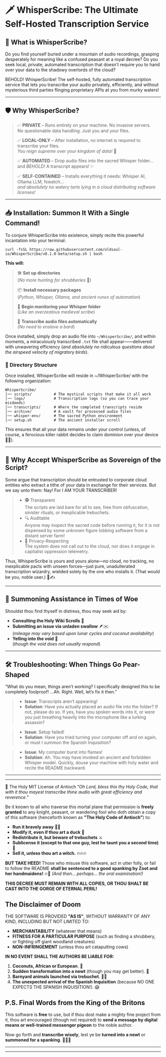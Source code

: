 # 🗡️ WhisperScribe: The Ultimate Self-Hosted Transcription Service


## 📜 What is WhisperScribe?

Do you find yourself buried under a mountain of audio recordings, grasping desperately for meaning like a confused peasant at a royal decree? Do you seek local, private, automated transcription that doesn’t require you to hand over your data to the shadowy overlords of the cloud?

BEHOLD! WhisperScribe! The self-hosted, fully automated transcription service that lets you transcribe your audio privately, efficiently, and without mysterious third parties flinging proprietary APIs at you from murky waters!

---

## 🛡️ Why WhisperScribe?

> ✅ **PRIVATE** – Runs entirely on your machine. No invasive servers. </br>
> No questionable data handling. Just you and your files.
> 
> ✅ **LOCAL-ONLY** – After installation, no internet is required to transcribe your files. </br>
> _You reign supreme over your kingdom of data!_ 🏰
> 
> ✅ **AUTOMATED** – Drop audio files into the sacred Whisper folder... </br>
> and _BEHOLD!_ A transcript appears! ✨
> 
> ✅ **SELF-CONTAINED** – Installs everything it needs: Whisper AI, Ollama LLM, fswatch...</br>
> _and absolutely no watery tarts lying in a cloud distributing software licenses!_

---

## 📥 Installation: Summon It With a Single Command!

To conjure WhisperScribe into existence, simply recite this powerful incantation into your terminal:
```
curl -fsSL https://raw.githubusercontent.com/oldsoul-io/WhisperScribe/v0.1.0-beta/setup.sh | bash
```

**This will:** </br>
> 🛠 **Set up directories** </br>
> (_No more hunting for shrubberies_ 🌿)
>
> 📦 **Install necessary packages** </br>
> (_Python, Whisper, Ollama, and ancient runes of automation_)
> 
> 👀 **Begin monitoring your Whisper folder** </br>
> (_Like an overzealous medieval scribe_)
> 
> 📜 **Transcribe audio files automatically** </br>
> (_No need to enslave a bard_)
 
Once installed, simply drop an audio file into `~/WhisperScribe/`, and within moments, a miraculously transcribed `.txt` file shall appear——delivered with unwavering efficiency (_and absolutely no ridiculous questions about the airspeed velocity of migratory birds_).


### 📁 Directory Structure
Once installed, WhisperScribe will reside in ~/WhisperScribe/ with the following organization:
```
WhisperScribe/
│── scripts/          # The mystical scripts that make it all work
│── logs/             # Transcription logs (so you can trace your misdeeds)
│── transcripts/      # Where the completed transcripts reside
│── archive/          # A vault for processed audio files
│── whisper-env/      # The sacred Python environment
│── setup.sh          # The ancient installer scroll
```
This ensures that all your data remains under your control (unless, of course, a ferocious killer rabbit decides to claim dominion over your device 🐰🔪).

---

## 🏰 Why Accept WhisperScribe as Sovereign of the Script?

Some argue that transcription should be entrusted to corporate cloud entities who extract a tithe of your data in exchange for their services. But we say unto them:
Nay! For I AM YOUR TRANSCRIBER!

> - 🕵️ Transparent </br>The scripts are laid bare for all to see, free from obfuscation, sinister rituals, or inexplicable trebuchets.
> - 🔍 Auditable </br>Anyone may inspect the sacred code before running it, for it is not dispensed by some unknown figure lobbing software from a distant server farm!
> - 🤝 Privacy-Respecting </br>The system does not call out to the cloud, nor does it engage in capitalist oppression telemetry.

Thus, WhisperScribe is yours and yours alone—no cloud, no tracking, no inexplicable pacts with unseen forces—just pure, unadulterated transcription wizardry, wielded solely by the one who installs it. (That would be you, noble user.) 🏰✍️

---

## 🧐 Summoning Assistance in Times of Woe
Shouldst thou find thyself in distress, thou may seek aid by:
- **Consulting the Holy Wiki Scrolls** 📜
- **Submitting an issue via unladen swallow** 🪶✉️ </br>(_mileage may vary based upon lunar cycles and coconut availability_)
- **Yelling into the void** 💨 </br>(_though the void does not usually respond_)

---

## 🛠 Troubleshooting: When Things Go Pear-Shaped
“What do you mean, things aren’t working? I specifically designed this to be completely foolproof! …Ah. Right. Well, let’s fix it then.”

> - **Issue**: Transcripts aren’t appearing!
> - **Solution**: Have you actually placed an audio file into the folder? If not, please do so. If yes, have you spoken words into it, or were you just breathing heavily into the microphone like a lurking assassin?

> - **Issue**: Setup failed!
> - **Solution**: Have you tried turning your computer off and on again, or must I summon the Spanish Inquisition?

> - **Issue**: My computer burst into flames!
> - **Solution**: Ah. You may have invoked an ancient and forbidden Whisper model. Quickly, douse your machine with holy water and recite the README backward.

---
---

📖 The Holy MIT License of Antioch
“_Oh Lord, bless this thy Holy Code, that with it thou mayest transcribe thine audio with great efficiency and reverence._”

Be it known to all who traverse this mortal plane that permission is **freely granted** to any knight, peasant, or wandering fool who doth obtain a copy of this software (henceforth known as **"The Holy Code of Antioch"**) to:  

- **Run it bravely away** 🏃💨  
- **Modify it, even if thou art a duck** 🦆  
- **Redistribute it, but beware of trebuchets** ⚔️  
- **Sublicense it (except to that one guy, lest he taunt you a second time)** 👃  
- **Sell it, unless thou art a witch.** 🔥🔥🔥  

**BUT TAKE HEED!** Those who misuse this software, act in utter folly, or fail to follow the README **shall be sentenced to a good spanking by Zoot and her handmaidens!** 🔥💃 *(And then... perhaps... the oral examination!)*  

**THIS DECREE MUST REMAIN WITH ALL COPIES, OR THOU SHALT BE CAST INTO THE GORGE OF ETERNAL PERIL!**  


## **The Disclaimer of Doom**  
THE SOFTWARE IS PROVIDED **"AS IS"**, WITHOUT WARRANTY OF ANY KIND, INCLUDING BUT NOT LIMITED TO:  

- **MERCHANTABILITY** (whatever that means)  
- **FITNESS FOR A PARTICULAR PURPOSE** (such as finding a shrubbery, or fighting off giant woodland creatures)  
- **NON-INFRINGEMENT** (unless thou art catapulting cows)  

**IN NO EVENT SHALL THE AUTHORS BE LIABLE FOR:**  
1. **Coconuts, African or European**. 🥥  
2. **Sudden transformation into a newt** (though you may get better). 🦎  
3. **Barnyard animals launched via trebuchet**. 🐄💨  
4. **The unexpected arrival of the Spanish Inquisition** (because NO ONE EXPECTS THE SPANISH INQUISITION!). 😱  


## **P.S. Final Words from the King of the Britons**
This software is **free** to use, but if thou dost make a mighty fine project from it, thou art encouraged (though not required) to **send a message by digital means or well-trained messenger pigeon** to the noble author.  

Now go forth and **transcribe wisely**, lest ye be **turned into a newt** or **summoned for a spanking**. 🏰🔥💃  

---
---
